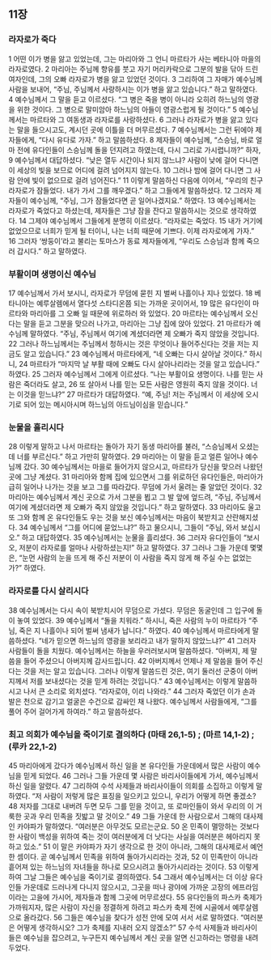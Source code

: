 ## 11장
### 라자로가 죽다
1 어떤 이가 병을 앓고 있었는데, 그는 마리아와 그 언니 마르타가 사는 베타니아 마을의 라자로였다.
2 마리아는 주님께 향유를 붓고 자기 머리카락으로 그분의 발을 닦아 드린 여자인데, 그의 오빠 라자로가 병을 앓고 있었던 것이다.
3 그리하여 그 자매가 예수님께 사람을 보내어, “주님, 주님께서 사랑하시는 이가 병을 앓고 있습니다.” 하고 말하였다.
4 예수님께서 그 말을 듣고 이르셨다. “그 병은 죽을 병이 아니라 오히려 하느님의 영광을 위한 것이다. 그 병으로 말미암아 하느님의 아들이 영광스럽게 될 것이다.”
5 예수님께서는 마르타와 그 여동생과 라자로를 사랑하셨다.
6 그러나 라자로가 병을 앓고 있다는 말을 들으시고도, 계시던 곳에 이틀을 더 머무르셨다.
7 예수님께서는 그런 뒤에야 제자들에게, “다시 유다로 가자.” 하고 말씀하셨다.
8 제자들이 예수님께, “스승님, 바로 얼마 전에 유다인들이 스승님께 돌을 던지려고 하였는데, 다시 그리로 가시렵니까?” 하자,
9 예수님께서 대답하셨다. “낮은 열두 시간이나 되지 않느냐? 사람이 낮에 걸어 다니면 이 세상의 빛을 보므로 어디에 걸려 넘어지지 않는다.
10 그러나 밤에 걸어 다니면 그 사람 안에 빛이 없으므로 걸려 넘어진다.”
11 이렇게 말씀하신 다음에 이어서, “우리의 친구 라자로가 잠들었다. 내가 가서 그를 깨우겠다.” 하고 그들에게 말씀하셨다.
12 그러자 제자들이 예수님께, “주님, 그가 잠들었다면 곧 일어나겠지요.” 하였다.
13 예수님께서는 라자로가 죽었다고 하셨는데, 제자들은 그냥 잠을 잔다고 말씀하시는 것으로 생각하였다.
14 그제야 예수님께서 그들에게 분명히 이르셨다. “라자로는 죽었다.
15 내가 거기에 없었으므로 너희가 믿게 될 터이니, 나는 너희 때문에 기쁘다. 이제 라자로에게 가자.”
16 그러자 ‘쌍둥이’라고 불리는 토마스가 동료 제자들에게, “우리도 스승님과 함께 죽으러 갑시다.” 하고 말하였다.
### 부활이며 생명이신 예수님
17 예수님께서 가서 보시니, 라자로가 무덤에 묻힌 지 벌써 나흘이나 지나 있었다.
18 베타니아는 예루살렘에서 열다섯 스타디온쯤 되는 가까운 곳이어서,
19 많은 유다인이 마르타와 마리아를 그 오빠 일 때문에 위로하러 와 있었다.
20 마르타는 예수님께서 오신다는 말을 듣고 그분을 맞으러 나가고, 마리아는 그냥 집에 앉아 있었다.
21 마르타가 예수님께 말하였다. “주님, 주님께서 여기에 계셨더라면 제 오빠가 죽지 않았을 것입니다.
22 그러나 하느님께서는 주님께서 청하시는 것은 무엇이나 들어주신다는 것을 저는 지금도 알고 있습니다.”
23 예수님께서 마르타에게, “네 오빠는 다시 살아날 것이다.” 하시니,
24 마르타가 “마지막 날 부활 때에 오빠도 다시 살아나리라는 것을 알고 있습니다.” 하였다.
25 그러자 예수님께서 그에게 이르셨다. “나는 부활이요 생명이다. 나를 믿는 사람은 죽더라도 살고,
26 또 살아서 나를 믿는 모든 사람은 영원히 죽지 않을 것이다. 너는 이것을 믿느냐?”
27 마르타가 대답하였다. “예, 주님! 저는 주님께서 이 세상에 오시기로 되어 있는 메시아시며 하느님의 아드님이심을 믿습니다.”
### 눈물을 흘리시다
28 이렇게 말하고 나서 마르타는 돌아가 자기 동생 마리아를 불러, “스승님께서 오셨는데 너를 부르신다.” 하고 가만히 말하였다.
29 마리아는 이 말을 듣고 얼른 일어나 예수님께 갔다.
30 예수님께서는 마을로 들어가지 않으시고, 마르타가 당신을 맞으러 나왔던 곳에 그냥 계셨다.
31 마리아와 함께 집에 있으면서 그를 위로하던 유다인들은, 마리아가 급히 일어나 나가는 것을 보고 그를 따라갔다. 무덤에 가서 울려는 줄 알았던 것이다.
32 마리아는 예수님께서 계신 곳으로 가서 그분을 뵙고 그 발 앞에 엎드려, “주님, 주님께서 여기에 계셨더라면 제 오빠가 죽지 않았을 것입니다.” 하고 말하였다.
33 마리아도 울고 또 그와 함께 온 유다인들도 우는 것을 보신 예수님께서는 마음이 북받치고 산란해지셨다.
34 예수님께서 “그를 어디에 묻었느냐?” 하고 물으시니, 그들이 “주님, 와서 보십시오.” 하고 대답하였다.
35 예수님께서는 눈물을 흘리셨다.
36 그러자 유다인들이 “보시오, 저분이 라자로를 얼마나 사랑하셨는지!” 하고 말하였다.
37 그러나 그들 가운데 몇몇은, “눈먼 사람의 눈을 뜨게 해 주신 저분이 이 사람을 죽지 않게 해 주실 수는 없었는가?” 하였다.
### 라자로를 다시 살리시다
38 예수님께서는 다시 속이 북받치시어 무덤으로 가셨다. 무덤은 동굴인데 그 입구에 돌이 놓여 있었다.
39 예수님께서 “돌을 치워라.” 하시니, 죽은 사람의 누이 마르타가 “주님, 죽은 지 나흘이나 되어 벌써 냄새가 납니다.” 하였다.
40 예수님께서 마르타에게 말씀하셨다. “네가 믿으면 하느님의 영광을 보리라고 내가 말하지 않았느냐?”
41 그러자 사람들이 돌을 치웠다. 예수님께서는 하늘을 우러러보시며 말씀하셨다. “아버지, 제 말씀을 들어 주셨으니 아버지께 감사드립니다.
42 아버지께서 언제나 제 말씀을 들어 주신다는 것을 저는 알고 있습니다. 그러나 이렇게 말씀드린 것은, 여기 둘러선 군중이 아버지께서 저를 보내셨다는 것을 믿게 하려는 것입니다.”
43 예수님께서는 이렇게 말씀하시고 나서 큰 소리로 외치셨다. “라자로야, 이리 나와라.”
44 그러자 죽었던 이가 손과 발은 천으로 감기고 얼굴은 수건으로 감싸인 채 나왔다. 예수님께서 사람들에게, “그를 풀어 주어 걸어가게 하여라.” 하고 말씀하셨다.
### 최고 의회가 예수님을 죽이기로 결의하다 (마태 26,1-5) ;  (마르 14,1-2) ;  (루카 22,1-2)
45 마리아에게 갔다가 예수님께서 하신 일을 본 유다인들 가운데에서 많은 사람이 예수님을 믿게 되었다.
46 그러나 그들 가운데 몇 사람은 바리사이들에게 가서, 예수님께서 하신 일을 알렸다.
47 그리하여 수석 사제들과 바리사이들이 의회를 소집하고 이렇게 말하였다. “저 사람이 저렇게 많은 표징을 일으키고 있으니, 우리가 어떻게 하면 좋겠소?
48 저자를 그대로 내버려 두면 모두 그를 믿을 것이고, 또 로마인들이 와서 우리의 이 거룩한 곳과 우리 민족을 짓밟고 말 것이오.”
49 그들 가운데 한 사람으로서 그해의 대사제인 카야파가 말하였다. “여러분은 아무것도 모르는군요.
50 온 민족이 멸망하는 것보다 한 사람이 백성을 위하여 죽는 것이 여러분에게 더 낫다는 사실을 여러분은 헤아리지 못하고 있소.”
51 이 말은 카야파가 자기 생각으로 한 것이 아니라, 그해의 대사제로서 예언한 셈이다. 곧 예수님께서 민족을 위하여 돌아가시리라는 것과,
52 이 민족만이 아니라 흩어져 있는 하느님의 자녀들을 하나로 모으시려고 돌아가시리라는 것이다.
53 이렇게 하여 그날 그들은 예수님을 죽이기로 결의하였다.
54 그래서 예수님께서는 더 이상 유다인들 가운데로 드러나게 다니지 않으시고, 그곳을 떠나 광야에 가까운 고장의 에프라임이라는 고을에 가시어, 제자들과 함께 그곳에 머무르셨다.
55 유다인들의 파스카 축제가 가까워지자, 많은 사람이 자신을 정결하게 하려고 파스카 축제 전에 시골에서 예루살렘으로 올라갔다.
56 그들은 예수님을 찾다가 성전 안에 모여 서서 서로 말하였다. “여러분은 어떻게 생각하시오? 그가 축제를 지내러 오지 않겠소?”
57 수석 사제들과 바리사이들은 예수님을 잡으려고, 누구든지 예수님께서 계신 곳을 알면 신고하라는 명령을 내려 두었다.
